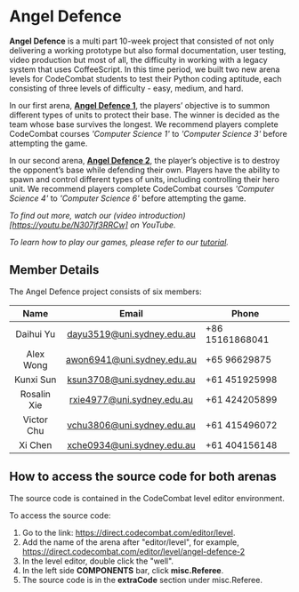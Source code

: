 # Angel Defence

**Angel Defence** is a multi part 10-week project that consisted of not only delivering a working prototype but also formal documentation, user testing, video production but most of all, the difficulty in working with a legacy system that uses CoffeeScript. In this time period, we built two new arena levels for CodeCombat students to test their Python coding aptitude, each consisting of three levels of difficulty - easy, medium, and hard.

In our first arena, **[Angel Defence 1](https://codecombat.com/play/ladder/angel-defence-1)**, the players’ objective is to summon different types of units to protect their base. The winner is decided as the team whose base survives the longest. We recommend players complete CodeCombat courses *'Computer Science 1'* to *'Computer Science 3'* before attempting the game.

In our second arena, **[Angel Defence 2](https://codecombat.com/play/ladder/angel-defence-2)**, the player’s objective is to destroy the opponent’s base while defending their own. Players have the ability to spawn and control different types of units, including controlling their hero unit. We recommend players complete CodeCombat courses *'Computer Science 4'* to *'Computer Science 6'* before attempting the game.

*To find out more, watch our (video introduction)[https://youtu.be/N307jf3RRCw] on YouTube.*

*To learn how to play our games, please refer to our [tutorial](https://docs.google.com/document/d/1ZGqeo8FTQc6Fjt2lHEQbbbZR_z5nJzarZnVdeKpZuXI/).*

## Member Details

The Angel Defence project consists of six members:

|    Name     |           Email            | Phone           |
| :---------: | :------------------------: | --------------- |
|  Daihui Yu  | dayu3519@uni.sydney.edu.au | +86 15161868041 |
|  Alex Wong  | awon6941@uni.sydney.edu.au | +65 96629875    |
|  Kunxi Sun  | ksun3708@uni.sydney.edu.au | +61 451925998   |
| Rosalin Xie | rxie4977@uni.sydney.edu.au | +61 424205899   |
| Victor Chu  | vchu3806@uni.sydney.edu.au | +61 415496072   |
|   Xi Chen   | xche0934@uni.sydney.edu.au | +61 404156148   |

## How to access the source code for both arenas

The source code is contained in the CodeCombat level editor environment.

To access the source code:

1. Go to the link: https://direct.codecombat.com/editor/level.
2. Add the name of the arena after "editor/level", for example, https://direct.codecombat.com/editor/level/angel-defence-2
3. In the level editor, double click the "well".
4. In the left side **COMPONENTS** bar, click **misc.Referee**.
5. The source code is in the **extraCode** section under misc.Referee.
